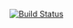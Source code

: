 [![Build
Status](https://travis-ci.org/Agent00J/Travis.svg?branch=master)](https://travis-ci.org/Agent00J/Travis)
